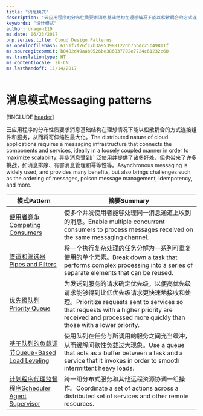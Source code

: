 ```yaml
---
title: "消息模式"
description: "云应用程序的分布性质要求消息基础结构在理想情况下能以松散耦合的方式连接组件和服务，从而将可伸缩性最大化。 异步消息受到广泛使用并提供了诸多好处，但也带来了许多挑战，如消息排序、有害消息管理和幂等性等。"
keywords: "设计模式"
author: dragon119
ms.date: 06/23/2017
pnp.series.title: Cloud Design Patterns
ms.openlocfilehash: 6151f7f76fc7b3a953988122db75bdc25b49811f
ms.sourcegitcommit: b0482d49aab0526be386837702e7724c61232c60
ms.translationtype: HT
ms.contentlocale: zh-CN
ms.lasthandoff: 11/14/2017
---
```

# <a name="messaging-patterns"></a><span data-ttu-id="9e3c6-105">消息模式</span><span class="sxs-lookup"><span data-stu-id="9e3c6-105">Messaging patterns</span></span>

[!INCLUDE [header](../../_includes/header.md)]

<span data-ttu-id="9e3c6-106">云应用程序的分布性质要求消息基础结构在理想情况下能以松散耦合的方式连接组件和服务，从而将可伸缩性最大化。</span><span class="sxs-lookup"><span data-stu-id="9e3c6-106">The distributed nature of cloud applications requires a messaging infrastructure that connects the components and services, ideally in a loosely coupled manner in order to maximize scalability.</span></span> <span data-ttu-id="9e3c6-107">异步消息受到广泛使用并提供了诸多好处，但也带来了许多挑战，如消息排序、有害消息管理和幂等性等。</span><span class="sxs-lookup"><span data-stu-id="9e3c6-107">Asynchronous messaging is widely used, and provides many benefits, but also brings challenges such as the ordering of messages, poison message management, idempotency, and more.</span></span>

| <span data-ttu-id="9e3c6-108">模式</span><span class="sxs-lookup"><span data-stu-id="9e3c6-108">Pattern</span></span> | <span data-ttu-id="9e3c6-109">摘要</span><span class="sxs-lookup"><span data-stu-id="9e3c6-109">Summary</span></span> |
| ------- | ------- |
| [<span data-ttu-id="9e3c6-110">使用者竞争</span><span class="sxs-lookup"><span data-stu-id="9e3c6-110">Competing Consumers</span></span>](../competing-consumers.md) | <span data-ttu-id="9e3c6-111">使多个并发使用者能够处理同一消息通道上收到的消息。</span><span class="sxs-lookup"><span data-stu-id="9e3c6-111">Enable multiple concurrent consumers to process messages received on the same messaging channel.</span></span> |
| [<span data-ttu-id="9e3c6-112">管道和筛选器</span><span class="sxs-lookup"><span data-stu-id="9e3c6-112">Pipes and Filters</span></span>](../pipes-and-filters.md) | <span data-ttu-id="9e3c6-113">将一个执行复杂处理的任务分解为一系列可重复使用的单个元素。</span><span class="sxs-lookup"><span data-stu-id="9e3c6-113">Break down a task that performs complex processing into a series of separate elements that can be reused.</span></span> |
| [<span data-ttu-id="9e3c6-114">优先级队列</span><span class="sxs-lookup"><span data-stu-id="9e3c6-114">Priority Queue</span></span>](../priority-queue.md) | <span data-ttu-id="9e3c6-115">为发送到服务的请求确定优先级，以便高优先级请求能够得到比低优先级请求更快速地接收和处理。</span><span class="sxs-lookup"><span data-stu-id="9e3c6-115">Prioritize requests sent to services so that requests with a higher priority are received and processed more quickly than those with a lower priority.</span></span> |
| [<span data-ttu-id="9e3c6-116">基于队列的负载调节</span><span class="sxs-lookup"><span data-stu-id="9e3c6-116">Queue-Based Load Leveling</span></span>](../queue-based-load-leveling.md) | <span data-ttu-id="9e3c6-117">使用队列在任务与所调用的服务之间充当缓冲，从而缓解间歇性负载过大现象。</span><span class="sxs-lookup"><span data-stu-id="9e3c6-117">Use a queue that acts as a buffer between a task and a service that it invokes in order to smooth intermittent heavy loads.</span></span> |
| [<span data-ttu-id="9e3c6-118">计划程序代理监督程序</span><span class="sxs-lookup"><span data-stu-id="9e3c6-118">Scheduler Agent Supervisor</span></span>](../scheduler-agent-supervisor.md) | <span data-ttu-id="9e3c6-119">跨一组分布式服务和其他远程资源协调一组操作。</span><span class="sxs-lookup"><span data-stu-id="9e3c6-119">Coordinate a set of actions across a distributed set of services and other remote resources.</span></span> |